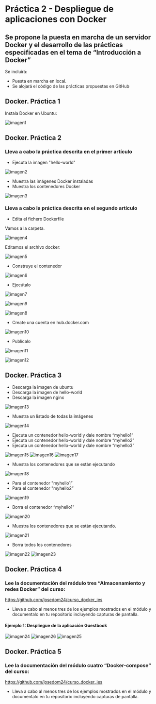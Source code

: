 # Práctica 2 - Despliegue de aplicaciones con Docker
## Se propone la puesta en marcha de un servidor Docker y el desarrollo de las prácticas especificadas en el tema de “Introducción a Docker”
Se incluirá:
- Puesta en marcha en local.
- Se alojará el código de las prácticas propuestas en GitHub

## Docker. Práctica 1

Instala Docker en Ubuntu:

![imagen1](img/1.png)

## Docker. Práctica 2

### Lleva a cabo la práctica descrita en el primer artículo
- Ejecuta la imagen "hello-world"

![imagen2](img/2.png)

- Muestra las imágenes Docker instaladas
- Muestra los contenedores Docker

![imagen3](img/3.png)

### Lleva a cabo la práctica descrita en el segundo artículo
- Edita el fichero Dockerfile

Vamos a la carpeta.

![imagen4](img/4.png)

Editamos el archivo docker:

![imagen5](img/5.png)

- Construye el contenedor

![imagen6](img/6.png)

- Ejecútalo

![imagen7](img/7.png)

![imagen9](img/9.png)

![imagen8](img/8.png)

- Create una cuenta en hub.docker.com

![imagen10](img/10.png)

- Publícalo

![imagen11](img/11.png)

![imagen12](img/12.png)

## Docker. Práctica 3

- Descarga la imagen de ubuntu
- Descarga la imagen de hello-world
- Descarga la imagen nginx

![imagen13](img/13.png)

- Muestra un listado de todas la imágenes

![imagen14](img/14.png)

- Ejecuta un contenedor hello-world y dale nombre “myhello1”
- Ejecuta un contenedor hello-world y dale nombre “myhello2”
- Ejecuta un contenedor hello-world y dale nombre “myhello3”

![imagen15](img/15.png)
![imagen16](img/16.png)
![imagen17](img/17.png)

- Muestra los contenedores que se están ejecutando

![imagen18](img/18.png)

- Para el contenedor "myhello1”
- Para el contenedor "myhello2”

![imagen19](img/19.png)

- Borra el contenedor “myhello1”

![imagen20](img/20.png)

- Muestra los contenedores que se están ejecutando.

![imagen21](img/21.png)

- Borra todos los contenedores

![imagen22](img/22.png)
![imagen23](img/23.png)

## Docker. Práctica 4

### Lee la documentación del módulo tres “Almacenamiento y redes Docker” del curso:
https://github.com/josedom24/curso_docker_ies

- Lleva a cabo al menos tres de los ejemplos mostrados en el módulo y documentalo en tu repositorio incluyendo capturas de pantalla.

#### Ejemplo 1: Despliegue de la aplicación Guestbook

![imagen24](img/24.png)
![imagen26](img/26.png)
![imagen25](img/25.png)

## Docker. Práctica 5

### Lee la documentación del módulo cuatro “Docker-compose” del curso:
https://github.com/josedom24/curso_docker_ies

- Lleva a cabo al menos tres de los ejemplos mostrados en el módulo y documentalo en tu repositorio incluyendo capturas de pantalla.



